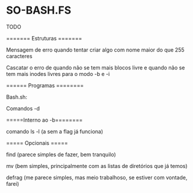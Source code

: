 # SO-BASH.FS

TODO

======= Estruturas =======

Mensagem de erro quando tentar criar algo com nome maior do que 255 caracteres

Cascatar o erro de quando não se tem mais blocos livre e quando não se tem mais inodes livres para o modo -b e -i

====== Programas ========

Bash.sh:


Comandos -d


=====Interno ao -b========


comando ls -l (a sem a flag já funciona)


===== Opcionais =====

find (parece simples de fazer, bem tranquilo)

mv (bem simples, principalmente com as listas de diretórios que já temos)

defrag (me parece simples, mas meio trabalhoso, se estiver com vontade, farei)

